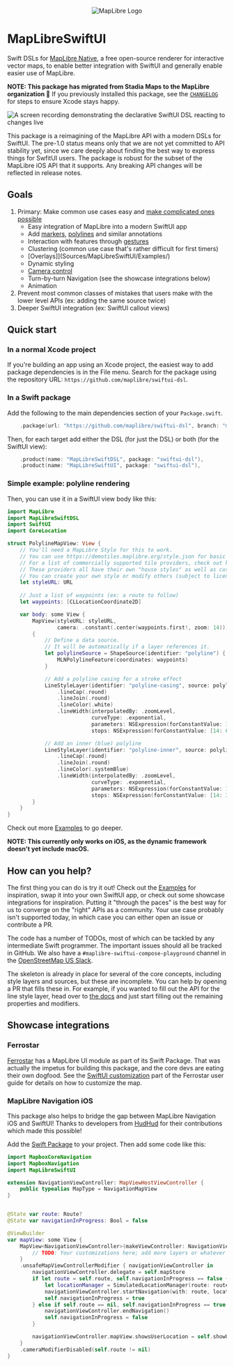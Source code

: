 <p align="center">
  <img src="https://maplibre.org/img/maplibre-logo-big.svg" alt="MapLibre Logo">
</p>

# MapLibreSwiftUI

Swift DSLs for [MapLibre Native](https://github.com/maplibre/maplibre-native), a free open-source renderer
for interactive vector maps, to enable better integration with SwiftUI and generally enable easier use of MapLibre.

**NOTE: This package has migrated from Stadia Maps to the MapLibre organization 🎉**
If you previously installed this package,
see the [`CHANGELOG`](CHANGELOG.md) for steps to ensure Xcode stays happy.

![A screen recording demonstrating the declarative SwiftUI DSL reacting to changes live](demo.gif)

This package is a reimagining of the MapLibre API with a modern DSLs for SwiftUI.
The pre-1.0 status means only that we are not yet committed to API stability yet,
since we care deeply about finding the best way to express things for SwfitUI users.
The package is robust for the subset of the MapLibre iOS API that it supports.
Any breaking API changes will be reflected in release notes.

## Goals

1. Primary: Make common use cases easy and [make complicated ones possible](Sources/MapLibreSwiftUI/Examples/Other.swift)
    * Easy integration of MapLibre into a modern SwiftUI app
    * Add [markers](Sources/MapLibreSwiftUI/Examples/Gestures.swift), [polylines](Sources/MapLibreSwiftUI/Examples/Polyline.swift) and similar annotations
    * Interaction with features through [gestures](Sources/MapLibreSwiftUI/Examples/Gestures.swift)
    * Clustering (common use case that's rather difficult for first timers)
    * [Overlays]](Sources/MapLibreSwiftUI/Examples/)
    * Dynamic styling
    * [Camera control](Sources/MapLibreSwiftUI/Examples/Camera.swift)
    * Turn-by-turn Navigation (see the showcase integrations below)
    * Animation
2. Prevent most common classes of mistakes that users make with the lower level APIs (ex: adding the same source twice)
3. Deeper SwiftUI integration (ex: SwiftUI callout views)

## Quick start

### In a normal Xcode project

If you're building an app using an Xcode project,
the easiest way to add package dependencies is in the File menu.
Search for the package using the repository URL: `https://github.com/maplibre/swiftui-dsl`.

### In a Swift package 

Add the following to the main dependencies section of your `Package.swift`.

```swift
    .package(url: "https://github.com/maplibre/swiftui-dsl", branch: "main"),
```

Then, for each target add either the DSL (for just the DSL) or both (for the SwiftUI view):

```swift
    .product(name: "MapLibreSwiftDSL", package: "swiftui-dsl"),
    .product(name: "MapLibreSwiftUI", package: "swiftui-dsl"),
```

### Simple example: polyline rendering

Then, you can use it in a SwiftUI view body like this:

```swift
import MapLibre
import MapLibreSwiftDSL
import SwiftUI
import CoreLocation

struct PolylineMapView: View {
    // You'll need a MapLibre Style for this to work.
    // You can use https://demotiles.maplibre.org/style.json for basic testing.
    // For a list of commercially supported tile providers, check out https://wiki.openstreetmap.org/wiki/Vector_tiles#Providers.
    // These providers all have their own "house styles" as well as custom styling.
    // You can create your own style or modify others (subject to license restrictions) using https://maplibre.org/maputnik/. 
    let styleURL: URL
    
    // Just a list of waypoints (ex: a route to follow)
    let waypoints: [CLLocationCoordinate2D]

    var body: some View {
        MapView(styleURL: styleURL,
                camera: .constant(.center(waypoints.first!, zoom: 14)))
        {
            // Define a data source.
            // It will be automatically if a layer references it.
            let polylineSource = ShapeSource(identifier: "polyline") {
                MLNPolylineFeature(coordinates: waypoints)
            }

            // Add a polyline casing for a stroke effect
            LineStyleLayer(identifier: "polyline-casing", source: polylineSource)
                .lineCap(.round)
                .lineJoin(.round)
                .lineColor(.white)
                .lineWidth(interpolatedBy: .zoomLevel,
                           curveType: .exponential,
                           parameters: NSExpression(forConstantValue: 1.5),
                           stops: NSExpression(forConstantValue: [14: 6, 18: 24]))

            // Add an inner (blue) polyline
            LineStyleLayer(identifier: "polyline-inner", source: polylineSource)
                .lineCap(.round)
                .lineJoin(.round)
                .lineColor(.systemBlue)
                .lineWidth(interpolatedBy: .zoomLevel,
                           curveType: .exponential,
                           parameters: NSExpression(forConstantValue: 1.5),
                           stops: NSExpression(forConstantValue: [14: 3, 18: 16]))
        }
    }
}
```

Check out more [Examples](Sources/MapLibreSwiftUI/Examples) to go deeper.

**NOTE: This currently only works on iOS, as the dynamic framework doesn't yet include macOS.**

## How can you help?

The first thing you can do is try it out!
Check out the [Examples](Sources/MapLibreSwiftUI/Examples) for inspiration,
swap it into your own SwiftUI app, or check out some showcase integrations for inspiration.
Putting it "through the paces" is the best way for us to converge on the "right" APIs as a community.
Your use case probably isn't supported today, in which case you can either open an issue or contribute a PR.

The code has a number of TODOs, most of which can be tackled by any intermediate Swift programmer.
The important issues should all be tracked in GitHub.
We also have a `#maplibre-swiftui-compose-playground` channel in the
[OpenStreetMap US Slack](https://slack.openstreetmap.us/).

The skeleton is already in place for several of the core concepts, including style layers and sources, but
these are incomplete. You can help by opening a PR that fills these in.
For example, if you wanted to fill out the API for the line style layer,
head over to [the docs](https://maplibre.org/maplibre-native/ios/api/Classes/MGLLineStyleLayer.html)
and just start filling out the remaining properties and modifiers.

## Showcase integrations

### Ferrostar

[Ferrostar](https://github.com/stadiamaps/ferrostar) has a MapLibre UI module as part of its Swift Package.
That was actually the impetus for building this package,
and the core devs are eating their own dogfood.
See the [SwiftUI customization](https://stadiamaps.github.io/ferrostar/swiftui-customization.html)
part of the Ferrostar user guide for details on how to customize the map.

### MapLibre Navigation iOS

This package also helps to bridge the gap between MapLibre Navigation iOS and SwiftUI!
Thanks to developers from [HudHud](https://hudhud.sa/en) for their contributions which made this possible!

Add the [Swift Package](https://github.com/maplibre/maplibre-navigation-ios) to your project.
Then add some code like this:

```swift
import MapboxCoreNavigation
import MapboxNavigation
import MapLibreSwiftUI

extension NavigationViewController: MapViewHostViewController {
    public typealias MapType = NavigationMapView
}


@State var route: Route?
@State var navigationInProgress: Bool = false

@ViewBuilder
var mapView: some View {
    MapView<NavigationViewController>(makeViewController: NavigationViewController(dayStyleURL: self.styleURL), styleURL: self.styleURL, camera: self.$mapStore.camera) {
        // TODO: Your customizations here; add more layers or whatever you like!
    }
    .unsafeMapViewControllerModifier { navigationViewController in
        navigationViewController.delegate = self.mapStore
        if let route = self.route, self.navigationInProgress == false {
            let locationManager = SimulatedLocationManager(route: route)
            navigationViewController.startNavigation(with: route, locationManager: locationManager)
            self.navigationInProgress = true
        } else if self.route == nil, self.navigationInProgress == true {
            navigationViewController.endNavigation()
            self.navigationInProgress = false
        }

        navigationViewController.mapView.showsUserLocation = self.showUserLocation && self.mapStore.streetView == .disabled
    }
    .cameraModifierDisabled(self.route != nil)
}
```
